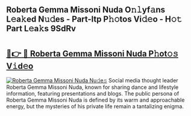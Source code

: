 ## Roberta Gemma Missoni Nuda O𝚗𝚕yf𝚊ns L𝚎a𝚔ed N𝚞𝚍es - Part-ltp P𝚑𝚘tos Vi𝚍𝚎o - H𝚘𝚝 Part L𝚎a𝚔s 9SdRv

# <h2><a href="http://kf0tpgr.oniu.top/?m=Roberta+Gemma+Missoni+Nuda">🔗👉 🔴 Roberta Gemma Missoni Nuda P𝚑ot𝚘𝚜 V𝚒d𝚎o</a></h2>

[![Roberta Gemma Missoni Nuda Nu𝚍e𝚜](https://i.imgur.com/0qMVB7G.gif)](http://kf0tpgr.oniu.top/?m=Roberta+Gemma+Missoni+Nuda)
Social media thought leader Roberta Gemma Missoni Nuda, known for sharing dance and lifestyle information, featuring presentations and blogs. The public persona of Roberta Gemma Missoni Nuda is defined by its warm and approachable energy, but the mysteries of his private life remain a tantalizing enigma.  
